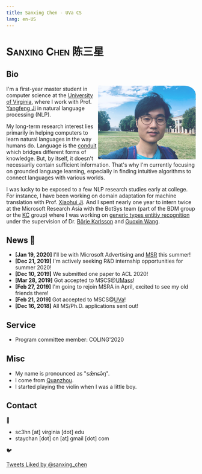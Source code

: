 ```yaml
---
title: Sanxing Chen - UVa CS
lang: en-US
---
```

<link href="https://fonts.googleapis.com/css?family=Noto+Serif+SC" rel="stylesheet">

# <div><p style="font-variant: small-caps; display: inline;">Sanxing Chen</p> <p style="font-family:'Noto Serif SC', serif; display: inline;">陈三星</p></div>

<style type="text/css"> 
@media (min-width: 767px) {
    #myimg {
        width: 260px;
    }
}

@media (max-width: 767px) {
    #myimg {
        width: 128px;
    }
}
</style>


## Bio

<img src="./img/uva.jpg" alt="img" id="myimg" style="float:right;border-radius: 0 12% 0 0;transition: width 0.5s;opacity: 0.8;">

I'm a first-year master student in computer science at the [University of Virginia](https://engineering.virginia.edu/departments/computer-science), where I work with Prof. [Yangfeng Ji](http://yangfengji.net) in natural language processing (NLP).

My long-term research interest lies primarily in helping computers to learn natural languages in the way humans do.
Language is the [conduit](https://en.wikipedia.org/wiki/Conduit_metaphor) which bridges different forms of knowledge.
But, by itself, it doesn't necessarily contain sufficient information.
That's why I'm currently focusing on grounded language learning,
especially in finding intuitive algorithms to connect languages with various worlds.

I was lucky to be exposed to a few NLP research studies early at college.
For instance, I have been working on domain adaptation for machine translation with Prof. [Xiaohui Ji](https://www.researchgate.net/scientific-contributions/69798625_Xiaohui_Ji). 
And I spent nearly one year to intern twice at the Microsoft Research Asia with the BotSys team (part of the BDM group or the [KC](https://www.microsoft.com/en-us/research/group/knowledge-computing/) group) 
where I was working on [generic types entitiy recognition](https://github.com/Microsoft/Recognizers-Text) under the supervision of Dr. [Börje Karlsson](https://www.microsoft.com/en-us/research/people/borjekar/) and [Guoxin Wang](https://www.microsoft.com/en-us/research/people/guow/).

## News  :tada:

- **[Jan 19, 2020]** I'll be with Microsoft Advertising and [MSR](https://www.microsoft.com/en-us/research/group/deep-learning-group/) this summer!
- **[Dec 21, 2019]** I'm actively seeking R&D internship opportunities for summer 2020!
- **[Dec 10, 2019]** We submitted one paper to ACL 2020!
- **[Mar 28, 2019]** Got accepted to MSCS@[UMass](https://umass.edu)!
- **[Feb 27, 2019]** I'm going to rejoin MSRA in April, excited to see my old friends there!
- **[Feb 21, 2019]** Got accepted to MSCS@[UVa](http://virginia.edu)!
- **[Dec 16, 2018]** All MS/Ph.D. applications sent out!

## Service

- Program committee member: COLING'2020

## Misc

- My name is pronounced as "sǣnɕə̄ŋ".
- I come from [Quanzhou](https://en.wikipedia.org/wiki/Quanzhou).
- I started playing the violin when I was a little boy.


## Contact

:email:

- sc3hn [at] virginia [dot] edu
- staychan [dot] cn [at] gmail [dot] com

:bird:

<a class="twitter-timeline" data-lang="en" data-width="390" data-height="600" data-theme="light" data-link-color="#e57200" href="https://twitter.com/sanxing_chen/likes?ref_src=twsrc%5Etfw">Tweets Liked by @sanxing_chen</a> <script async src="https://platform.twitter.com/widgets.js" charset="utf-8"></script>